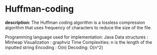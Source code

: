 # Huffman-coding
**description:** 
The Huffman coding algorithm is a lossless compression algorithm that uses frequency of characters to reduce the size of the file.

Programming language used for implementation: Java
Data structures : Minheap
Visualization : graphviz
Time Complexities: n is the length of the inputted string
Encoding : O(n)
Decoding: O(n^2)
